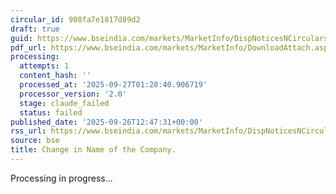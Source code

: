 ```yaml
---
circular_id: 908fa7e1817d89d2
draft: true
guid: https://www.bseindia.com/markets/MarketInfo/DispNoticesNCirculars.aspx?Noticeid={97C6EFFF-C35D-4956-AED4-DFF67C90572C}&noticeno=20250926-51&dt=09/26/2025&icount=51&totcount=76&flag=0
pdf_url: https://www.bseindia.com/markets/MarketInfo/DownloadAttach.aspx?id=20250926-51&attachedId=4048cc66-b3ed-46c6-8b91-88a387b7ee5f
processing:
  attempts: 1
  content_hash: ''
  processed_at: '2025-09-27T01:28:40.906719'
  processor_version: '2.0'
  stage: claude_failed
  status: failed
published_date: '2025-09-26T12:47:31+00:00'
rss_url: https://www.bseindia.com/markets/MarketInfo/DispNoticesNCirculars.aspx?Noticeid={97C6EFFF-C35D-4956-AED4-DFF67C90572C}&noticeno=20250926-51&dt=09/26/2025&icount=51&totcount=76&flag=0
source: bse
title: Change in Name of the Company.
---
```


Processing in progress...